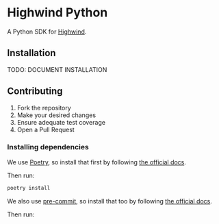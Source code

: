 # Highwind Python

A Python SDK for [Highwind](https://highwind.ai/).

## Installation

TODO: DOCUMENT INSTALLATION

## Contributing

1. Fork the repository
2. Make your desired changes
3. Ensure adequate test coverage
4. Open a Pull Request

### Installing dependencies

We use [Poetry](https://python-poetry.org/), so install that first by following
[the official docs](https://python-poetry.org/docs/#installation).

Then run:

```sh
poetry install
```

We also use [pre-commit](https://pre-commit.com/), so install that too by following
[the official docs](https://pre-commit.com/#installation).

Then run:

```sh

```
